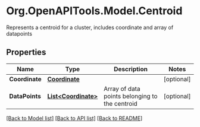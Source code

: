 # Org.OpenAPITools.Model.Centroid
Represents a centroid for a cluster, includes coordinate and array of datapoints

## Properties

Name | Type | Description | Notes
------------ | ------------- | ------------- | -------------
**Coordinate** | [**Coordinate**](Coordinate.md) |  | [optional] 
**DataPoints** | [**List&lt;Coordinate&gt;**](Coordinate.md) | Array of data points belonging to the centroid | [optional] 

[[Back to Model list]](../README.md#documentation-for-models) [[Back to API list]](../README.md#documentation-for-api-endpoints) [[Back to README]](../README.md)

